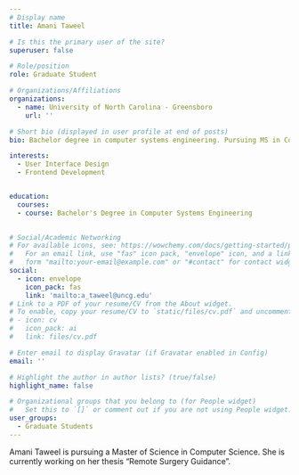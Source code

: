 ```yaml
---
# Display name
title: Amani Taweel

# Is this the primary user of the site?
superuser: false

# Role/position
role: Graduate Student

# Organizations/Affiliations
organizations:
  - name: University of North Carolina - Greensboro
    url: ''

# Short bio (displayed in user profile at end of posts)
bio: Bachelor degree in computer systems engineering. Pursuing MS in Computer Science. Currently working on her thesis “Remote Surgery Guidance”.

interests:
  - User Interface Design
  - Frontend Development 


education:
  courses:
  - course: Bachelor's Degree in Computer Systems Engineering
    

# Social/Academic Networking
# For available icons, see: https://wowchemy.com/docs/getting-started/page-builder/#icons
#   For an email link, use "fas" icon pack, "envelope" icon, and a link in the
#   form "mailto:your-email@example.com" or "#contact" for contact widget.
social:
  - icon: envelope
    icon_pack: fas
    link: 'mailto:a_taweel@uncg.edu'
# Link to a PDF of your resume/CV from the About widget.
# To enable, copy your resume/CV to `static/files/cv.pdf` and uncomment the lines below.
# - icon: cv
#   icon_pack: ai
#   link: files/cv.pdf

# Enter email to display Gravatar (if Gravatar enabled in Config)
email: ''

# Highlight the author in author lists? (true/false)
highlight_name: false

# Organizational groups that you belong to (for People widget)
#   Set this to `[]` or comment out if you are not using People widget.
user_groups:
  - Graduate Students
---
```


Amani Taweel is pursuing a Master of Science in Computer Science. She is currently working on her thesis “Remote Surgery Guidance”.